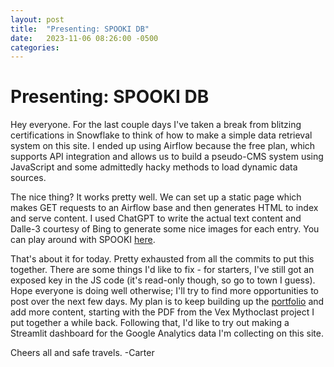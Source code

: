 ```yaml
---
layout: post
title:  "Presenting: SPOOKI DB"
date:   2023-11-06 08:26:00 -0500
categories:
---
```


# Presenting: SPOOKI DB

Hey everyone. For the last couple days I've taken a break from blitzing certifications in Snowflake to think of how to make a simple data retrieval system on this site. I ended up using Airflow because the free plan, which supports API integration and allows us to build a pseudo-CMS system using JavaScript and some admittedly hacky methods to load dynamic data sources.

The nice thing? It works pretty well. We can set up a static page which makes GET requests to an Airflow base and then generates HTML to index and serve content. I used ChatGPT to write the actual text content and Dalle-3 courtesy of Bing to generate some nice images for each entry. You can play around with SPOOKI [here](/spooki).

That's about it for today. Pretty exhausted from all the commits to put this together. There are some things I'd like to fix - for starters, I've still got an exposed key in the JS code (it's read-only though, so go to town I guess). Hope everyone is doing well otherwise; I'll try to find more opportunities to post over the next few days. My plan is to keep building up the [portfolio](/projects) and add more content, starting with the PDF from the Vex Mythoclast project I put together a while back. Following that, I'd like to try out making a Streamlit dashboard for the Google Analytics data I'm collecting on this site.

Cheers all and safe travels.
-Carter